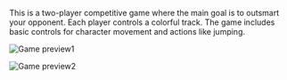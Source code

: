 This is a two-player competitive game where the main goal is to outsmart your opponent. Each player controls a colorful track. The game includes basic controls for character movement and actions like jumping.

![Game preview1](https://github.com/user-attachments/assets/615e9a56-efe1-4034-a4d0-f44bcc57de45)

![Game preview2](https://github.com/user-attachments/assets/c4f68319-fc7d-41d2-b2f0-16419ec6f80c)
